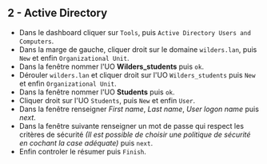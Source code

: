 ## 2 - Active Directory

- Dans le dashboard cliquer sur `Tools`, puis `Active Directory Users and Computers`.
- Dans la marge de gauche, cliquer droit sur le domaine `wilders.lan`, puis `New` et enfin `Organizational Unit`.
- Dans la fenêtre nommer l'UO **Wilders_students** puis `ok`.
- Dérouler `wilders.lan` et cliquer droit sur l'UO `Wilders_students` puis `New` et enfin `Organizational Unit`.
- Dans la fenêtre nommer l'UO **Students** puis `ok`.
- Cliquer droit sur l'UO `Students`, puis `New` et enfin `User`.
- Dans la fenêtre renseigner *First name*, *Last name*, *User logon name* puis *next*.
- Dans la fenêtre suivante renseigner un mot de passe qui respect les critères de sécurité *(Il est possible de choisir une politique de sécurité en cochant la case adéquate)* puis `next`.
- Enfin controler le résumer puis `Finish`.

